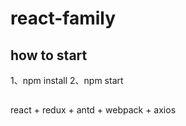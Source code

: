 # react-family

## how to start

1、npm install
2、npm start

##

react + redux + antd + webpack + axios
